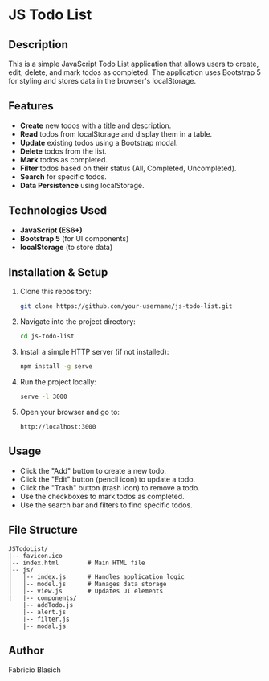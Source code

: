 # JS Todo List

## Description
This is a simple JavaScript Todo List application that allows users to create, edit, delete, and mark todos as completed. The application uses Bootstrap 5 for styling and stores data in the browser's localStorage.

## Features
- **Create** new todos with a title and description.
- **Read** todos from localStorage and display them in a table.
- **Update** existing todos using a Bootstrap modal.
- **Delete** todos from the list.
- **Mark** todos as completed.
- **Filter** todos based on their status (All, Completed, Uncompleted).
- **Search** for specific todos.
- **Data Persistence** using localStorage.

## Technologies Used
- **JavaScript (ES6+)**
- **Bootstrap 5** (for UI components)
- **localStorage** (to store data)

## Installation & Setup
1. Clone this repository:
   ```sh
   git clone https://github.com/your-username/js-todo-list.git
   ```
2. Navigate into the project directory:
   ```sh
   cd js-todo-list
   ```
3. Install a simple HTTP server (if not installed):
   ```sh
   npm install -g serve
   ```
4. Run the project locally:
   ```sh
   serve -l 3000
   ```
5. Open your browser and go to:
   ```
   http://localhost:3000
   ```

## Usage
- Click the "Add" button to create a new todo.
- Click the "Edit" button (pencil icon) to update a todo.
- Click the "Trash" button (trash icon) to remove a todo.
- Use the checkboxes to mark todos as completed.
- Use the search bar and filters to find specific todos.

## File Structure
```
JSTodoList/
|-- favicon.ico
│-- index.html        # Main HTML file
│-- js/
│   │-- index.js      # Handles application logic
│   │-- model.js      # Manages data storage
│   │-- view.js       # Updates UI elements
|   |-- components/
	|-- addTodo.js
	|-- alert.js
	|-- filter.js
	|-- modal.js
```

## Author
Fabricio Blasich
